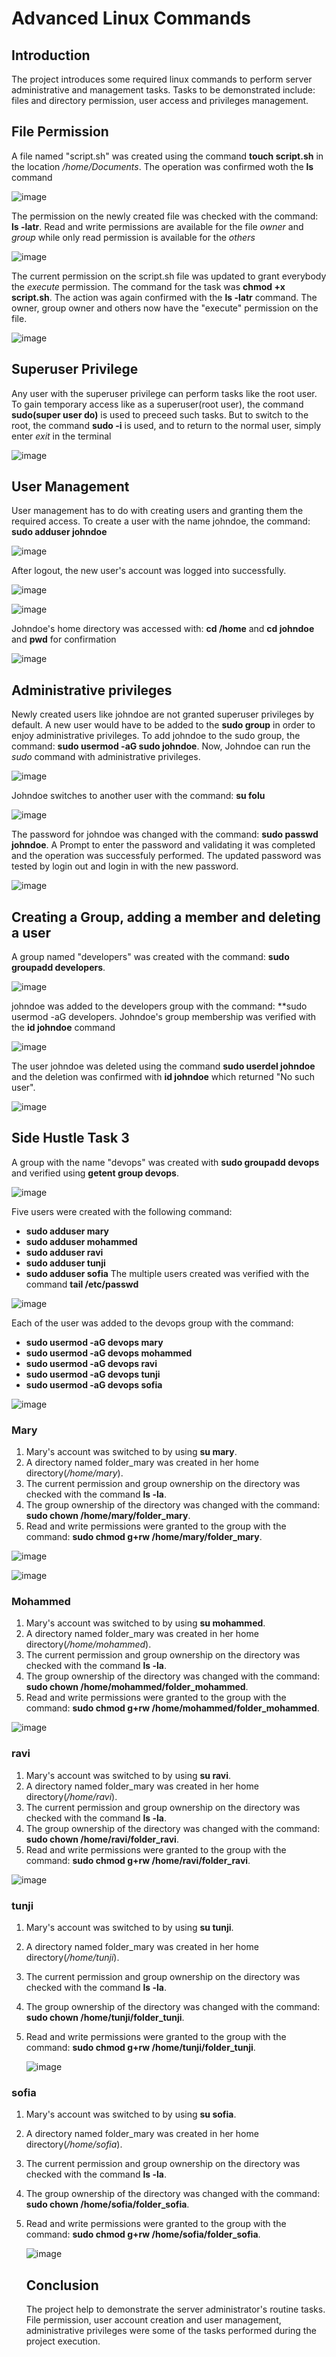 # Advanced Linux Commands

## Introduction
The project introduces some required linux commands to perform server administrative and management tasks. Tasks to be demonstrated include: files and directory permission, user access and privileges  management.

## File Permission
A file named "script.sh" was created using the command **touch script.sh** in the location */home/Documents*. The operation was confirmed woth the **ls** command

![image](https://github.com/user-attachments/assets/75702660-9894-43e9-bde3-8a2a603dc71d)

The permission on the newly created file was checked with the command: **ls -latr**. Read and write permissions are available for the file *owner* and *group* while only read permission is available for the *others*

![image](https://github.com/user-attachments/assets/4141efd0-86c1-42fd-944b-af8853a99789)

The current permission on the script.sh file was updated to grant everybody the *execute* permission. The command for the task was **chmod +x script.sh**. The action was again confirmed with the **ls -latr** command. The owner, group owner and others now have the "execute" permission on the file.

![image](https://github.com/user-attachments/assets/dfe10aa7-e293-4f82-89b1-edeab51400cc)

## Superuser Privilege
Any user with the superuser privilege can perform tasks like the root user. To gain temporary access like as a superuser(root user), the command **sudo(super user do)** is used to preceed such tasks. But to switch to the root, the command **sudo -i** is used, and to return to the normal user, simply enter *exit* in the terminal

![image](https://github.com/user-attachments/assets/bca8d0db-f97c-4268-be2b-03a44be0490e)

## User Management

User management has to do with creating users and granting them the required access.
To create a user with the name johndoe, the command: **sudo adduser johndoe**

![image](https://github.com/user-attachments/assets/4ac62332-80b5-4c69-83e6-c8e9d33f1a8c)

After logout, the new user's account was logged into successfully.

![image](https://github.com/user-attachments/assets/a265b9f8-96dc-4908-b7a1-9eb7c9e9897b)

![image](https://github.com/user-attachments/assets/5457ece6-98f9-4bf4-b8b4-562ac27d5b57)

Johndoe's home directory was accessed with: **cd /home** and **cd johndoe** and **pwd** for confirmation

![image](https://github.com/user-attachments/assets/cfde6f58-3d91-404f-8847-c459ebd40133)

## Administrative privileges

Newly created users like johndoe are not granted superuser privileges by default. A new user would have to be added to the **sudo group** in order to enjoy administrative privileges.
To add johndoe to the sudo group, the command: **sudo  usermod -aG sudo johndoe**. Now, Johndoe can run the *sudo* command with administrative privileges.

![image](https://github.com/user-attachments/assets/38bd7f56-df5a-402a-a5bb-bf2ecdb4ce92)

Johndoe switches to another user with the command: **su folu**

![image](https://github.com/user-attachments/assets/9bc1947f-5570-491e-a738-bc81ff61b7c2)

The password for johndoe was changed with the command: **sudo passwd johndoe**. A Prompt to enter the password and validating it was completed and the operation was successfuly performed. The updated password was tested by login out and login in with the new password.

![image](https://github.com/user-attachments/assets/345b1994-b611-4a00-b0fe-1eae5079d160)

## Creating a Group, adding a member and deleting a user
 A group named "developers" was created with the command: **sudo groupadd developers**.

 ![image](https://github.com/user-attachments/assets/a80e4e2e-e0f5-4429-be41-c0590bf1c4d6)

 johndoe was added to the developers group with the command: **sudo usermod -aG developers. Johndoe's group membership was verified with the **id johndoe** command 

 ![image](https://github.com/user-attachments/assets/8b146559-3fbe-4deb-b93c-eb6f42173420)

 The user johndoe was deleted using the command **sudo userdel johndoe** and the deletion was confirmed with **id johndoe** which returned "No such user".

 ![image](https://github.com/user-attachments/assets/7480a94f-fdb8-49db-a769-26b48380e1f0)

 ## Side Hustle Task 3

 A group with the name "devops" was created with **sudo groupadd devops**  and verified using **getent group devops**.
 
 ![image](https://github.com/user-attachments/assets/d7fe14de-6d4d-42e6-a71c-abad55842bdd)

 Five users were created with the following command:
 - **sudo adduser mary**
 - **sudo adduser mohammed**
 - **sudo adduser ravi**
 - **sudo adduser tunji**
 - **sudo adduser sofia**
The multiple users created was verified with the command **tail /etc/passwd**

![image](https://github.com/user-attachments/assets/aebe67d5-6fc0-4bf2-8ee1-001e9010cae5)

Each of the user was added to the devops group with the command:

- **sudo usermod -aG devops mary**
- **sudo usermod -aG devops mohammed**
- **sudo usermod -aG devops ravi**
- **sudo usermod -aG devops tunji**
- **sudo usermod -aG devops sofia**

![image](https://github.com/user-attachments/assets/41bbe754-6fc2-411c-940d-d65bd1e777e3)

### Mary

1. Mary's account was switched to by using **su mary**.
2. A directory named folder_mary was created in her home directory(*/home/mary*).
3. The current permission and group ownership on the directory was checked with the command **ls -la**.
4. The group ownership of the directory was changed with the command: **sudo chown /home/mary/folder_mary**.
5. Read and write permissions were granted to the group with the command: **sudo chmod g+rw /home/mary/folder_mary**.

![image](https://github.com/user-attachments/assets/337d896b-fd1c-4179-a1ab-833a7bd816f3)

![image](https://github.com/user-attachments/assets/a293aa77-2e99-4a3a-b418-f0eb9f7d4640)

### Mohammed

1. Mary's account was switched to by using **su mohammed**.
2. A directory named folder_mary was created in her home directory(*/home/mohammed*).
3. The current permission and group ownership on the directory was checked with the command **ls -la**.
4. The group ownership of the directory was changed with the command: **sudo chown /home/mohammed/folder_mohammed**.
5. Read and write permissions were granted to the group with the command: **sudo chmod g+rw /home/mohammed/folder_mohammed**.

![image](https://github.com/user-attachments/assets/19a831e7-845d-4267-8085-6d92042bffd2)


### ravi

1. Mary's account was switched to by using **su ravi**.
2. A directory named folder_mary was created in her home directory(*/home/ravi*).
3. The current permission and group ownership on the directory was checked with the command **ls -la**.
4. The group ownership of the directory was changed with the command: **sudo chown /home/ravi/folder_ravi**.
5. Read and write permissions were granted to the group with the command: **sudo chmod g+rw /home/ravi/folder_ravi**.

![image](https://github.com/user-attachments/assets/328f8d02-58ed-4503-a995-13e68d835375)


### tunji

1. Mary's account was switched to by using **su tunji**.
2. A directory named folder_mary was created in her home directory(*/home/tunji*).
3. The current permission and group ownership on the directory was checked with the command **ls -la**.
4. The group ownership of the directory was changed with the command: **sudo chown /home/tunji/folder_tunji**.
5. Read and write permissions were granted to the group with the command: **sudo chmod g+rw /home/tunji/folder_tunji**.

   ![image](https://github.com/user-attachments/assets/f753dd8c-acba-4019-a17c-333c907aaea8)


### sofia

1. Mary's account was switched to by using **su sofia**.
2. A directory named folder_mary was created in her home directory(*/home/sofia*).
3. The current permission and group ownership on the directory was checked with the command **ls -la**.
4. The group ownership of the directory was changed with the command: **sudo chown /home/sofia/folder_sofia**.
5. Read and write permissions were granted to the group with the command: **sudo chmod g+rw /home/sofia/folder_sofia**.

   ![image](https://github.com/user-attachments/assets/6d63d427-18f8-44ae-8ea6-91863eaa4818)


   ## Conclusion
   
   The project help to demonstrate the server administrator's routine tasks. File permission, user account creation and user management, administrative privileges were some of the tasks performed during the project execution.    









 















